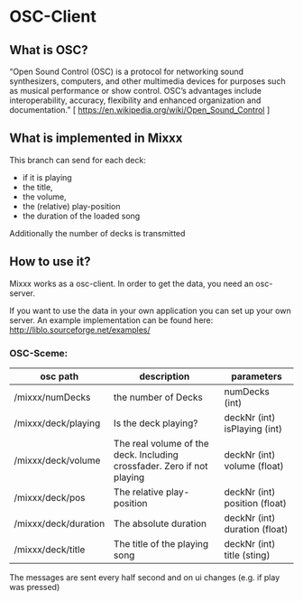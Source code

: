 # OSC-Client

## What is OSC?

“Open Sound Control (OSC) is a protocol for networking sound
synthesizers, computers, and other multimedia devices for purposes such
as musical performance or show control. OSC’s advantages include
interoperability, accuracy, flexibility and enhanced organization and
documentation.” \[ <https://en.wikipedia.org/wiki/Open_Sound_Control> \]

## What is implemented in Mixxx

This branch can send for each deck:

  - if it is playing 
  - the title, 
  - the volume, 
  - the (relative) play-position 
  - the duration of the loaded song

Additionally the number of decks is transmitted

## How to use it?

Mixxx works as a osc-client. In order to get the data, you need an
osc-server.

If you want to use the data in your own application you can set up your
own server. An example implementation can be found here:
<http://liblo.sourceforge.net/examples/>

### OSC-Sceme:

| osc path             | description                                                            | parameters                    |
| -------------------- | ---------------------------------------------------------------------- | ----------------------------- |
| /mixxx/numDecks      | the number of Decks                                                    | numDecks (int)                |
| /mixxx/deck/playing  | Is the deck playing?                                                   | deckNr (int) isPlaying (int)  |
| /mixxx/deck/volume   | The real volume of the deck. Including crossfader. Zero if not playing | deckNr (int) volume (float)   |
| /mixxx/deck/pos      | The relative play-position                                             | deckNr (int) position (float) |
| /mixxx/deck/duration | The absolute duration                                                  | deckNr (int) duration (float) |
| /mixxx/deck/title    | The title of the playing song                                          | deckNr (int) title (sting)    |

The messages are sent every half second and on ui changes (e.g. if play
was pressed)
